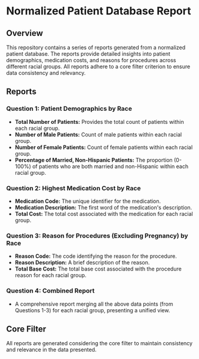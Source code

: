 # Normalized Patient Database Report

## Overview

This repository contains a series of reports generated from a normalized patient database. The reports provide detailed insights into patient demographics, medication costs, and reasons for procedures across different racial groups. All reports adhere to a core filter criterion to ensure data consistency and relevancy.

## Reports

### Question 1: Patient Demographics by Race

- **Total Number of Patients:** Provides the total count of patients within each racial group.
- **Number of Male Patients:** Count of male patients within each racial group.
- **Number of Female Patients:** Count of female patients within each racial group.
- **Percentage of Married, Non-Hispanic Patients:** The proportion (0-100%) of patients who are both married and non-Hispanic within each racial group.

### Question 2: Highest Medication Cost by Race

- **Medication Code:** The unique identifier for the medication.
- **Medication Description:** The first word of the medication's description.
- **Total Cost:** The total cost associated with the medication for each racial group.

### Question 3: Reason for Procedures (Excluding Pregnancy) by Race

- **Reason Code:** The code identifying the reason for the procedure.
- **Reason Description:** A brief description of the reason.
- **Total Base Cost:** The total base cost associated with the procedure reason for each racial group.

### Question 4: Combined Report

- A comprehensive report merging all the above data points (from Questions 1-3) for each racial group, presenting a unified view.

## Core Filter

All reports are generated considering the core filter to maintain consistency and relevance in the data presented.

